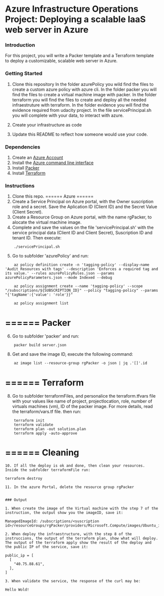 # Azure Infrastructure Operations Project: Deploying a scalable IaaS web server in Azure

### Introduction
For this project, you will write a Packer template and a Terraform template to deploy a customizable, scalable web server in Azure.

### Getting Started
1. Clone this repository
    In the folder azurePolicy you wild find the files to create a custom azure policy with azure cli.
    In the folder packer you will find the files to create a virtual machine image with packer.
    In the folder terraform you will find the files to create and deploy all the needed infraestruture with terraform.
    In the folder evidence you will find the evidence required from udacity project.
    In the file servicePrincipal.sh you will complete with your data, to interact with azure.
2. Create your infrastructure as code

3. Update this README to reflect how someone would use your code.

### Dependencies
1. Create an [Azure Account](https://portal.azure.com) 
2. Install the [Azure command line interface](https://docs.microsoft.com/en-us/cli/azure/install-azure-cli?view=azure-cli-latest)
3. Install [Packer](https://www.packer.io/downloads)
4. Install [Terraform](https://www.terraform.io/downloads.html)

### Instructions
1. Clone this repo.
======
Azure
======
2. Create a Service Principal on Azure portal, with the Owner suscription role and a secret. Save the Aplication ID (Client ID) and the Secret Value (Client Secret).
3. Create a Resource Group on Azure portal, with the name rgPacker, to alocate the virtual machine image.
4. Complete and save the values on the file 'servicePrincipal.sh' with the service principal data (Client ID and Client Secret), Suscription ID and tenant ID. Then execute:
```
    ./servicePrincipal.sh
```
5. Go to subfolder 'azurePolicy' and run:
```
    az policy definition create -n 'tagging-policy' --display-name 'Audit Resources with tags' --description 'Enforces a required tag and its value.' --rules azurePolicyRules.json --params azurePolicyParameters.json --mode Indexed --debug
    
    az policy assignment create --name 'tagging-policy' --scope "/subscriptions/${SUBSCRIPTION_ID}" --policy "tagging-policy" --params "{'tagName':{'value': 'role'}}"
    
    az policy assignment list
```
======
Packer
======
6. Go to subfolder 'packer' and run:
```
    packer build server.json
```
8. Get and save the image ID, execute the following command:
```
    az image list --resource-group rgPacker -o json | jq .'[]'.id
```
======
Terraform
======
8. Go to subfolder terraformFiles, and personalice the terraform.tfvars file with your values like name of project, projectlocation, role, number of virtuals machines (vm), ID of the packer image. For more details, read the terraform/vars.tf file. then run:
```
    terraform init
    terraform validate
    terraform plan -out solution.plan
    terraform apply -auto-approve
```
======
Cleaning
======

```
10. If all the deploy is ok and done, then clean your resources. Inside the subfolder terraformFile run:
```
    terraform destroy 
```
11. In the azure Portal, delete the resource group rgPacker


### Output

1. When create the image of the Virtual machine with the step 7 of the instruction, the output show you the imageID, save it:
```
    ManagedImageId: /subscriptions/<suscription id>/resourceGroups/rgPacker/providers/Microsoft.Compute/images/Ubuntu_image_1804_lts
```
2. When deploy the infraestructure, with the step 8 of the instruccions, the output of the terraform plan, show what will deploy. The output of the terraform apply show the result of the deploy and the public IP of the service, save it:
```
    public_ip = [
      [
        "40.75.88.61",
      ],
    ]
```
3. When validate the service, the response of the curl may be:
```
    Hello Wold!
```